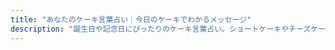 ```yaml
---
title: "あなたのケーキ言葉占い｜今日のケーキでわかるメッセージ"
description: "誕生日や記念日にぴったりのケーキ言葉占い。ショートケーキやチーズケーキ、モンブランなど、ケーキに込められた意味やメッセージを一覧で検索でき、贈り物選びにも役立ちます。"
---
```

